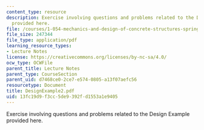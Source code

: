 ```yaml
---
content_type: resource
description: Exercise involving questions and problems related to the Design Example
  provided here.
file: /courses/1-054-mechanics-and-design-of-concrete-structures-spring-2004/13fc19d9f3cc5de9392fd1553a1e9405_DesignExample2.pdf
file_size: 247344
file_type: application/pdf
learning_resource_types:
- Lecture Notes
license: https://creativecommons.org/licenses/by-nc-sa/4.0/
ocw_type: OCWFile
parent_title: Lecture Notes
parent_type: CourseSection
parent_uid: d7468ce0-2ce7-e574-0805-a13f07aefc56
resourcetype: Document
title: DesignExample2.pdf
uid: 13fc19d9-f3cc-5de9-392f-d1553a1e9405
---
```

Exercise involving questions and problems related to the Design Example provided here.